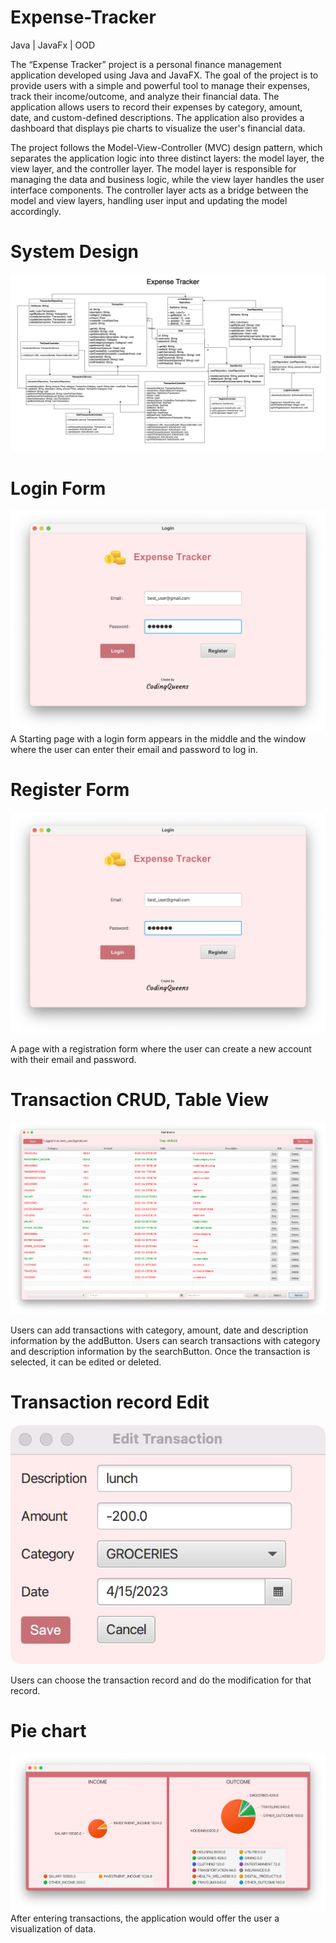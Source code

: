 # Expense-Tracker
Java | JavaFx | OOD


The “Expense Tracker” project is a personal finance management application developed using Java and JavaFX. The goal of the project is to provide users with a simple and powerful tool to manage their expenses, track their income/outcome, and analyze their financial data.
The application allows users to record their expenses by category, amount, date, and custom-defined descriptions. The application also provides a dashboard that displays pie charts to visualize the user's financial data.

The project follows the Model-View-Controller (MVC) design pattern, which separates the application logic into three distinct layers: the model layer, the view layer, and the controller layer. The model layer is responsible for managing the data and business logic, while the view layer handles the user interface components. The controller layer acts as a bridge between the model and view layers, handling user input and updating the model accordingly.



# System Design

![image](https://github.com/YiChiehH/Expense-Tracker/blob/main/img/%20UML%20class%20diagram.jpg)


# Login Form
![image](https://github.com/YiChiehH/Expense-Tracker/blob/main/img/%20Login%20page.png)
A Starting page with a login form appears in the middle and the window where the user can enter their email and password to log in.




# Register Form
![image](https://github.com/YiChiehH/Expense-Tracker/blob/main/img/%20Login%20page.png)

A page with a registration form where the user can create a new account with their email and password.



# Transaction CRUD, Table View
![image](https://github.com/YiChiehH/Expense-Tracker/blob/main/img/Expense%20Record.png)

Users can add transactions with category, amount, date and description information by the addButton. Users can search transactions with category and description information by the searchButton. Once the transaction is selected, it can be edited or deleted.




# Transaction record Edit
![image](https://github.com/YiChiehH/Expense-Tracker/blob/main/img/Edit%20page.jpg)

Users can choose the transaction record and do the modification for that record.




# Pie chart
![image](https://github.com/YiChiehH/Expense-Tracker/blob/main/img/Pie%20Chart.png)
After entering transactions, the application would offer the user a visualization of data.

